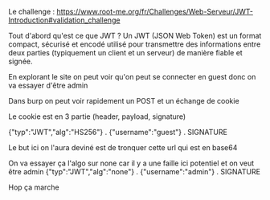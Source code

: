 Le challenge : https://www.root-me.org/fr/Challenges/Web-Serveur/JWT-Introduction#validation_challenge


Tout d'abord qu'est ce que JWT ?
Un JWT (JSON Web Token) est un format compact, sécurisé et encodé utilisé pour transmettre des informations entre deux parties (typiquement un client et un serveur) de manière fiable et signée.

En explorant le site on peut voir qu'on peut se connecter en guest donc on va essayer d'être admin 

Dans burp on peut voir rapidement un POST et un échange de cookie 

Le cookie est en 3 partie (header, payload, signature)

{"typ":"JWT","alg":"HS256"} . {"username":"guest"} . SIGNATURE 

Le but ici on l'aura deviné est de tronquer cette url qui est en base64 

On va essayer ça 
l'algo sur none car il y a une faille ici potentiel et on veut être admin 
{"typ":"JWT","alg":"none"} . {"username":"admin"} . SIGNATURE 

Hop ça marche 


